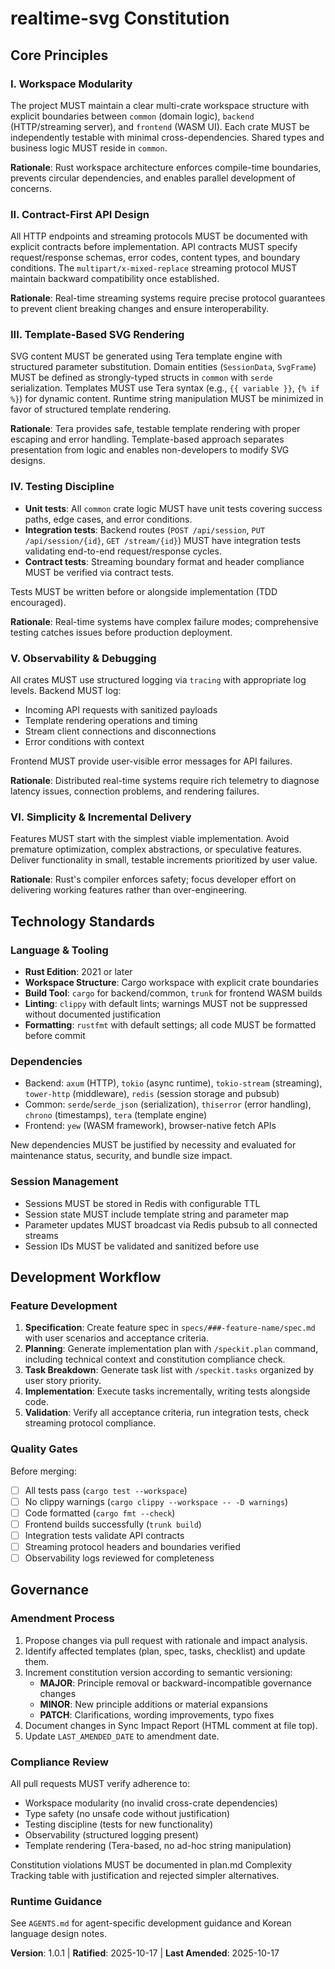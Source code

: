 <!--
Sync Impact Report
==================
Version Change: 1.0.0 → 1.0.1
Modified Principles: 
  - III. Type-Safe Domain Models: Corrected rendering approach from XML parsing to Tera templating
Added Sections: None
Removed Sections: None
Templates Status:
  ✅ plan-template.md - No changes needed (Constitution Check is generic)
  ✅ spec-template.md - No changes needed (requirements-focused)
  ✅ tasks-template.md - No changes needed (testing guidance still applies)
  ✅ checklist-template.md - No changes needed (generic structure)
Follow-up TODOs: None
Rationale: PATCH version bump - clarifications to align constitution with actual implementation (Tera-based templating vs XML parsing). No governance changes or new principles added.
-->

# realtime-svg Constitution

## Core Principles

### I. Workspace Modularity

The project MUST maintain a clear multi-crate workspace structure with explicit
boundaries between `common` (domain logic), `backend` (HTTP/streaming server),
and `frontend` (WASM UI). Each crate MUST be independently testable with minimal
cross-dependencies. Shared types and business logic MUST reside in `common`.

**Rationale**: Rust workspace architecture enforces compile-time boundaries,
prevents circular dependencies, and enables parallel development of concerns.

### II. Contract-First API Design

All HTTP endpoints and streaming protocols MUST be documented with explicit
contracts before implementation. API contracts MUST specify request/response
schemas, error codes, content types, and boundary conditions. The
`multipart/x-mixed-replace` streaming protocol MUST maintain backward
compatibility once established.

**Rationale**: Real-time streaming systems require precise protocol guarantees
to prevent client breaking changes and ensure interoperability.

### III. Template-Based SVG Rendering

SVG content MUST be generated using Tera template engine with structured
parameter substitution. Domain entities (`SessionData`, `SvgFrame`) MUST be
defined as strongly-typed structs in `common` with `serde` serialization.
Templates MUST use Tera syntax (e.g., `{{ variable }}`, `{% if %}`) for
dynamic content. Runtime string manipulation MUST be minimized in favor of
structured template rendering.

**Rationale**: Tera provides safe, testable template rendering with proper
escaping and error handling. Template-based approach separates presentation
from logic and enables non-developers to modify SVG designs.

### IV. Testing Discipline

- **Unit tests**: All `common` crate logic MUST have unit tests covering
  success paths, edge cases, and error conditions.
- **Integration tests**: Backend routes (`POST /api/session`,
  `PUT /api/session/{id}`, `GET /stream/{id}`) MUST have integration tests
  validating end-to-end request/response cycles.
- **Contract tests**: Streaming boundary format and header compliance MUST be
  verified via contract tests.

Tests MUST be written before or alongside implementation (TDD encouraged).

**Rationale**: Real-time systems have complex failure modes; comprehensive
testing catches issues before production deployment.

### V. Observability & Debugging

All crates MUST use structured logging via `tracing` with appropriate log
levels. Backend MUST log:
- Incoming API requests with sanitized payloads
- Template rendering operations and timing
- Stream client connections and disconnections
- Error conditions with context

Frontend MUST provide user-visible error messages for API failures.

**Rationale**: Distributed real-time systems require rich telemetry to diagnose
latency issues, connection problems, and rendering failures.

### VI. Simplicity & Incremental Delivery

Features MUST start with the simplest viable implementation. Avoid premature
optimization, complex abstractions, or speculative features. Deliver
functionality in small, testable increments prioritized by user value.

**Rationale**: Rust's compiler enforces safety; focus developer effort on
delivering working features rather than over-engineering.

## Technology Standards

### Language & Tooling

- **Rust Edition**: 2021 or later
- **Workspace Structure**: Cargo workspace with explicit crate boundaries
- **Build Tool**: `cargo` for backend/common, `trunk` for frontend WASM builds
- **Linting**: `clippy` with default lints; warnings MUST not be suppressed
  without documented justification
- **Formatting**: `rustfmt` with default settings; all code MUST be formatted
  before commit

### Dependencies

- Backend: `axum` (HTTP), `tokio` (async runtime), `tokio-stream` (streaming),
  `tower-http` (middleware), `redis` (session storage and pubsub)
- Common: `serde`/`serde_json` (serialization), `thiserror` (error handling),
  `chrono` (timestamps), `tera` (template engine)
- Frontend: `yew` (WASM framework), browser-native fetch APIs

New dependencies MUST be justified by necessity and evaluated for maintenance
status, security, and bundle size impact.

### Session Management

- Sessions MUST be stored in Redis with configurable TTL
- Session state MUST include template string and parameter map
- Parameter updates MUST broadcast via Redis pubsub to all connected streams
- Session IDs MUST be validated and sanitized before use

## Development Workflow

### Feature Development

1. **Specification**: Create feature spec in `specs/###-feature-name/spec.md`
   with user scenarios and acceptance criteria.
2. **Planning**: Generate implementation plan with `/speckit.plan` command,
   including technical context and constitution compliance check.
3. **Task Breakdown**: Generate task list with `/speckit.tasks` organized by
   user story priority.
4. **Implementation**: Execute tasks incrementally, writing tests alongside code.
5. **Validation**: Verify all acceptance criteria, run integration tests, check
   streaming protocol compliance.

### Quality Gates

Before merging:
- [ ] All tests pass (`cargo test --workspace`)
- [ ] No clippy warnings (`cargo clippy --workspace -- -D warnings`)
- [ ] Code formatted (`cargo fmt --check`)
- [ ] Frontend builds successfully (`trunk build`)
- [ ] Integration tests validate API contracts
- [ ] Streaming protocol headers and boundaries verified
- [ ] Observability logs reviewed for completeness

## Governance

### Amendment Process

1. Propose changes via pull request with rationale and impact analysis.
2. Identify affected templates (plan, spec, tasks, checklist) and update them.
3. Increment constitution version according to semantic versioning:
   - **MAJOR**: Principle removal or backward-incompatible governance changes
   - **MINOR**: New principle additions or material expansions
   - **PATCH**: Clarifications, wording improvements, typo fixes
4. Document changes in Sync Impact Report (HTML comment at file top).
5. Update `LAST_AMENDED_DATE` to amendment date.

### Compliance Review

All pull requests MUST verify adherence to:
- Workspace modularity (no invalid cross-crate dependencies)
- Type safety (no unsafe code without justification)
- Testing discipline (tests for new functionality)
- Observability (structured logging present)
- Template rendering (Tera-based, no ad-hoc string manipulation)

Constitution violations MUST be documented in plan.md Complexity Tracking table
with justification and rejected simpler alternatives.

### Runtime Guidance

See `AGENTS.md` for agent-specific development guidance and Korean language
design notes.

**Version**: 1.0.1 | **Ratified**: 2025-10-17 | **Last Amended**: 2025-10-17
